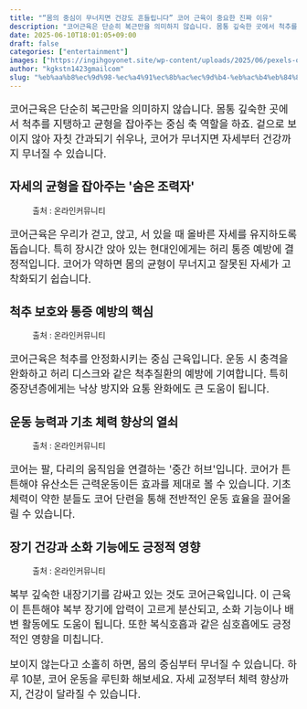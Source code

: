 ```yaml
---
title: "“몸의 중심이 무너지면 건강도 흔들립니다” 코어 근육이 중요한 진짜 이유"
description: "코어근육은 단순히 복근만을 의미하지 않습니다. 몸통 깊숙한 곳에서 척추를 지탱하고 균형을 잡아주는 중심 축 역할을 하죠. 겉으로 보이지 않아 자칫 간과되기 쉬우나, 코어가 무너지면 자세부터 건강까지 무너질 수 있습니다."
date: 2025-06-10T18:01:05+09:00
draft: false
categories: ["entertainment"]
images: ["https://ingihgoyonet.site/wp-content/uploads/2025/06/pexels-olia-danilevich-9004298-1024x683.jpg", "https://ingihgoyonet.site/wp-content/uploads/2025/06/pexels-anntarazevich-5155762-683x1024.jpg", "https://ingihgoyonet.site/wp-content/uploads/2025/06/pexels-chevanon-317155-1024x684.jpg", "https://ingihgoyonet.site/wp-content/uploads/2025/06/pexels-yankrukov-5794060-683x1024.jpg"]
author: "kgkstn1423gmailcom"
slug: "%eb%aa%b8%ec%9d%98-%ec%a4%91%ec%8b%ac%ec%9d%b4-%eb%ac%b4%eb%84%88%ec%a7%80%eb%a9%b4-%ea%b1%b4%ea%b0%95%eb%8f%84-%ed%9d%94%eb%93%a4%eb%a6%bd%eb%8b%88%eb%8b%a4-%ec%bd%94%ec%96%b4"
---
```


<p style="font-size:18px">코어근육은 단순히 복근만을 의미하지 않습니다. 몸통 깊숙한 곳에서 척추를 지탱하고 균형을 잡아주는 중심 축 역할을 하죠. 겉으로 보이지 않아 자칫 간과되기 쉬우나, 코어가 무너지면 자세부터 건강까지 무너질 수 있습니다.</p> <h2 >자세의 균형을 잡아주는 '숨은 조력자'</h2> <figure ><img src="https://ingihgoyonet.site/wp-content/uploads/2025/06/pexels-olia-danilevich-9004298-1024x683.jpg" alt="" style="aspect-ratio:16/9;object-fit:cover"/><figcaption >출처 : 온라인커뮤니티</figcaption></figure> <p style="font-size:18px">코어근육은 우리가 걷고, 앉고, 서 있을 때 올바른 자세를 유지하도록 돕습니다. 특히 장시간 앉아 있는 현대인에게는 허리 통증 예방에 결정적입니다. 코어가 약하면 몸의 균형이 무너지고 잘못된 자세가 고착화되기 쉽습니다.</p> <h2 >척추 보호와 통증 예방의 핵심</h2> <figure ><img src="https://ingihgoyonet.site/wp-content/uploads/2025/06/pexels-anntarazevich-5155762-683x1024.jpg" alt="" style="aspect-ratio:16/9;object-fit:cover"/><figcaption >출처 : 온라인커뮤니티</figcaption></figure> <p style="font-size:18px">코어근육은 척추를 안정화시키는 중심 근육입니다. 운동 시 충격을 완화하고 허리 디스크와 같은 척추질환의 예방에 기여합니다. 특히 중장년층에게는 낙상 방지와 요통 완화에도 큰 도움이 됩니다.</p> <h2 >운동 능력과 기초 체력 향상의 열쇠</h2> <figure ><img src="https://ingihgoyonet.site/wp-content/uploads/2025/06/pexels-chevanon-317155-1024x684.jpg" alt="" style="aspect-ratio:16/9;object-fit:cover"/><figcaption >출처 : 온라인커뮤니티</figcaption></figure> <p style="font-size:18px">코어는 팔, 다리의 움직임을 연결하는 '중간 허브'입니다. 코어가 튼튼해야 유산소든 근력운동이든 효과를 제대로 볼 수 있습니다. 기초 체력이 약한 분들도 코어 단련을 통해 전반적인 운동 효율을 끌어올릴 수 있습니다.</p> <h2 >장기 건강과 소화 기능에도 긍정적 영향</h2> <figure ><img src="https://ingihgoyonet.site/wp-content/uploads/2025/06/pexels-yankrukov-5794060-683x1024.jpg" alt="" style="aspect-ratio:16/9;object-fit:cover"/><figcaption >출처 : 온라인커뮤니티</figcaption></figure> <p style="font-size:18px">복부 깊숙한 내장기기를 감싸고 있는 것도 코어근육입니다. 이 근육이 튼튼해야 복부 장기에 압력이 고르게 분산되고, 소화 기능이나 배변 활동에도 도움이 됩니다. 또한 복식호흡과 같은 심호흡에도 긍정적인 영향을 미칩니다.</p> <p style="font-size:18px">보이지 않는다고 소홀히 하면, 몸의 중심부터 무너질 수 있습니다. 하루 10분, 코어 운동을 루틴화 해보세요. 자세 교정부터 체력 향상까지, 건강이 달라질 수 있습니다.</p>